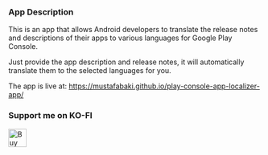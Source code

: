 ### App Description
This is an app that allows Android developers to translate the release notes and descriptions of their apps to various languages for Google Play Console.

Just provide the app description and release notes, it will automatically translate them to the selected languages for you. 

The app is live at: https://mustafabaki.github.io/play-console-app-localizer-app/ 

### Support me on KO-FI
<a href='https://ko-fi.com/P5P7XY2YD' target='_blank'><img height='36' style='border:0px;height:36px;' src='https://storage.ko-fi.com/cdn/kofi6.png?v=6' border='0' alt='Buy Me a Coffee at ko-fi.com' /></a>

